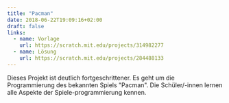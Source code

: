 ```yaml
---
title: "Pacman"
date: 2018-06-22T19:09:16+02:00
draft: false
links:
  - name: Vorlage
    url: https://scratch.mit.edu/projects/314982277
  - name: Lösung
    url: https://scratch.mit.edu/projects/284488133
---
```


Dieses Projekt ist deutlich fortgeschrittener. Es geht um die Programmierung des bekannten Spiels &quot;Pacman&quot;. Die Schüler/-innen lernen alle Aspekte der Spiele-programmierung kennen.
